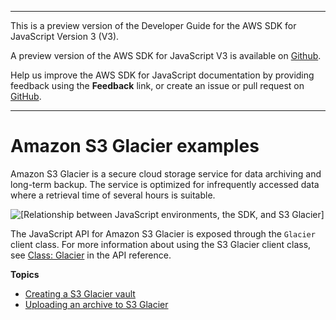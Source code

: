 --------

This is a preview version of the Developer Guide for the AWS SDK for JavaScript Version 3 \(V3\)\.

A preview version of the AWS SDK for JavaScript V3 is available on [Github](https://github.com/aws/aws-sdk-js-v3)\.

Help us improve the AWS SDK for JavaScript documentation by providing feedback using the **Feedback** link, or create an issue or pull request on [GitHub](https://github.com/awsdocs/aws-sdk-for-javascript-v3)\.

--------

# Amazon S3 Glacier examples<a name="glacier-examples"></a>

Amazon S3 Glacier is a secure cloud storage service for data archiving and long\-term backup\. The service is optimized for infrequently accessed data where a retrieval time of several hours is suitable\.

![\[Relationship between JavaScript environments, the SDK, and S3 Glacier\]](http://docs.aws.amazon.com/sdk-for-javascript/v3/developer-guide/images/code-samples-glacier.png)

The JavaScript API for Amazon S3 Glacier is exposed through the `Glacier` client class\. For more information about using the S3 Glacier client class, see [Class: Glacier](https://docs.aws.amazon.com/AWSJavaScriptSDK/latest/AWS/Glacier.html) in the API reference\.

**Topics**
+ [Creating a S3 Glacier vault](glacier-example-creating-a-vault.md)
+ [Uploading an archive to S3 Glacier](glacier-example-uploadarchive.md)